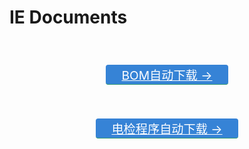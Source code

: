 # IE Documents

<div class="row">

  <p class="action">
    <a href="/ie/tp/bom-download.html" class="action-button">BOM自动下载 →</a>
  </p>

  <p class="action">
    <a href="/ie/ad/test-program.html" class="action-button">电检程序自动下载 →</a>
  </p>

</div>

<style>
.row {
  display: flex;
  flex-direction: column;  
  justify-content: space-between;
}

.action {
  margin-top: 40px;
  text-align:center;
}

.action-button {
    display: inline-block;
    font-size: 1.2rem;
    color: #fff;
    background-color: #3683d6;
    padding: .1rem 1.6rem;
    border-radius: 4px;
    transition: background-color .1s ease;
    box-sizing: border-box;
    border-bottom: 1px solid #389d70;
}
</style>